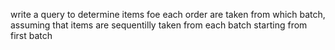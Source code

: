 write a query to determine items foe each order are taken from which batch,
assuming that items are sequentilly taken from each batch starting from first batch
